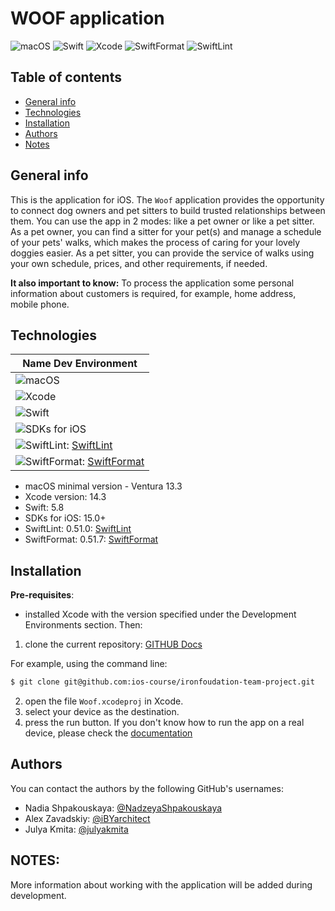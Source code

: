 # WOOF application 

![macOS](https://img.shields.io/badge/macOS-13.3+-blue) ![Swift](https://img.shields.io/badge/Swift-5.8-orange)  ![Xcode](https://img.shields.io/badge/Xcode-14.3-red) ![SwiftFormat](https://img.shields.io/badge/SwiftFormat-0.51.7-white) ![SwiftLint](https://img.shields.io/badge/SwiftLint-0.51.0-green)

## Table of contents
* [General info](#general-info)
* [Technologies](#technologies)
* [Installation](#installation)
* [Authors](#authors)
* [Notes](#notes)

## General info

This is the application for iOS.
The `Woof` application provides the opportunity to connect dog owners and pet sitters to build trusted relationships between them. 
You can use the app in 2 modes: like a pet owner or like a pet sitter.
As a pet owner, you can find a sitter for your pet(s) and manage a schedule of your pets' walks, which makes the process of caring for your lovely doggies easier.
As a pet sitter, you can provide the service of walks using your own schedule, prices, and other requirements, if needed.

**It also important to know:**
To process the application some personal information about customers is required, for example, home address, mobile phone.

## Technologies
| Name Dev Environment|
|---------------------|
| ![macOS](https://img.shields.io/badge/macOS-13.3+-blue)|
| ![Xcode](https://img.shields.io/badge/Xcode-14.3-red)  |
| ![Swift](https://img.shields.io/badge/Swift-5.8-orange)|
| ![SDKs for iOS](https://img.shields.io/badge/SSDKs-for-iOS-15+-purple)
| ![SwiftLint](https://img.shields.io/badge/SwiftLint-0.51.0-green): [SwiftLint](https://github.com/realm/SwiftLint)|
| ![SwiftFormat](https://img.shields.io/badge/SwiftFormat-0.51.7-white): [SwiftFormat](https://github.com/nicklockwood/SwiftFormat)|

* macOS minimal version - Ventura 13.3
* Xcode version: 14.3
* Swift: 5.8
* SDKs for iOS: 15.0+
* SwiftLint: 0.51.0: [SwiftLint](https://github.com/realm/SwiftLint)
* SwiftFormat: 0.51.7: [SwiftFormat](https://github.com/nicklockwood/SwiftFormat)

## Installation

**Pre-requisites**: 
- installed Xcode with the version specified under the Development Environments section.
Then:

1) clone the current repository:
[GITHUB Docs](https://docs.github.com/en/repositories/creating-and-managing-repositories/cloning-a-repository) 

For example, using the command line:
```bash
$ git clone git@github.com:ios-course/ironfoudation-team-project.git
```
2) open the file `Woof.xcodeproj` in Xcode.
3) select your device as the destination.
4) press the run button.
If you don't know how to run the app on a real device, please check the [documentation](https://developer.apple.com/documentation/xcode/running-your-app-in-simulator-or-on-a-device)

## Authors

You can contact the authors by the following GitHub's usernames:

- Nadia Shpakouskaya: [@NadzeyaShpakouskaya](https://github.com/NadzeyaShpakouskaya)
- Alex Zavadskiy: [@iBYarchitect](https://github.com/iBYarchitect)
- Julya Kmita: [@julyakmita](https://github.com/julyakmita)

## NOTES:

More information about working with the application will be added during development.
